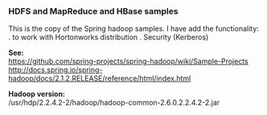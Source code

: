 ### HDFS and MapReduce and HBase samples

This is the copy of the Spring hadoop samples. I have add the functionality:
	. to work with Hortonworks distribution
  	. Security (Kerberos) 
	
  **See:**</br>
  	https://github.com/spring-projects/spring-hadoop/wiki/Sample-Projects
	http://docs.spring.io/spring-hadoop/docs/2.1.2.RELEASE/reference/html/index.html

  **Hadoop version:**</br>
      /usr/hdp/2.2.4.2-2/hadoop/hadoop-common-2.6.0.2.2.4.2-2.jar
